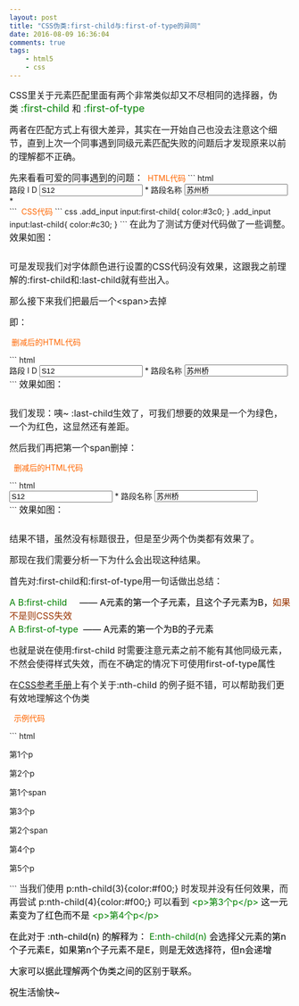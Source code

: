 ```yaml
---
layout: post
title: "CSS伪类:first-child与:first-of-type的异同"
date: 2016-08-09 16:36:04
comments: true
tags: 
	- html5
	- css 
---
```


<div id="cnblogs_post_body"><p><span style="font-size: 16px;">CSS里关于元素匹配里面有两个非常类似却又不尽相同的选择器，伪类&nbsp;</span><span style="font-size: 18px; color: #008000;">:first-child&nbsp;</span><span style="font-size: 16px;">和&nbsp;</span><span style="font-size: 18px; color: #008000;">:first-of-type</span><span style="font-size: 16px;"><br /></span></p>
<p><span style="font-size: 16px;">两者在匹配方式上有很大差异，其实在一开始自己也没去注意这个细节，直到上次一个同事遇到同级元素匹配失败的问题后才发现原来以前的理解都不正确。</span></p>
<!-- more -->
<span style="font-size: 16px;">先来看看可爱的同事遇到的问题：</span>
<span style="color: #ff6600;">&nbsp;HTML代码</span>
``` html
<div id="add_road">
     <span class="input-title">路段 I D</span>
     <input id="road_id" placeholder="road-id" value="S12"/>
     <span class="required">*</span>
     <span class="input-title">路段名称</span>
     <input id="road_name" placeholder="rode-name" value="苏州桥"/>
     <span class="required">*</span>
</div>
```
<span style="color: #ff6600;">&nbsp;CSS代码</span>
``` css
.add_input input:first-child{
    color:#3c0; 
}
.add_input input:last-child{
    color:#c30; 
}
```
<span style="font-size: 16px;">在此为了测试方便对代码做了一些调整。效果如图：</span>
<p><img src="http://images2015.cnblogs.com/blog/984702/201608/984702-20160816153143562-961845516.png" alt="" /></p>

<p><span style="font-size: 16px;">可是发现我们对字体颜色进行设置的CSS代码没有效果，这跟我之前理解的:first-child和:last-child就有些出入。</span></p>
<p><span style="font-size: 16px;">那么接下来我们把最后一个&lt;span&gt;去掉</span></p>
<p><span style="font-size: 16px;">即：</span></p>
<p><span style="color: #ff6600;">&nbsp;删减后的HTML代码</span></p>
``` html
<div id="add_road">
     <span class="input-title">路段 I D</span>
     <input id="road_id" placeholder="road-id" value="S12"/>
     <span class="required">*</span>
     <span class="input-title">路段名称</span>
     <input id="road_name" placeholder="rode-name" value="苏州桥"/>
</div>
```
<span style="font-size: 16px;">效果如图：</span>
<p><img src="http://images2015.cnblogs.com/blog/984702/201608/984702-20160816153525953-604074472.png" alt="" /></p>
<p><span style="font-size: 16px;">我们发现：咦~ :last-child生效了，可我们想要的效果是一个为绿色，一个为红色，这显然还有差距。</span></p>
<p><span style="font-size: 16px;">然后我们再把第一个span删掉：</span></p>
<p>&nbsp;&nbsp;<span style="color: #ff6600;">删减后的HTML代码</span></p>
``` html
<div id="add_road">
     <input id="road_id" placeholder="road-id" value="S12"/>
     <span class="required">*</span>
     <span class="input-title">路段名称</span>
     <input id="road_name" placeholder="rode-name" value="苏州桥"/>
</div>
```
<span style="font-size: 16px;">效果如图：</span>
<p><img src="http://images2015.cnblogs.com/blog/984702/201608/984702-20160816153917703-212440348.png" alt="" /></p>
<p><span style="font-size: 16px;">结果不错，虽然没有标题很丑，但是至少两个伪类都有效果了。</span></p>
<p><span style="font-size: 16px;">那现在我们需要分析一下为什么会出现这种结果。</span></p>
<p><span style="font-size: 16px;">首先对:first-child和:first-of-type用一句话做出总结：</span></p>
<p><span style="font-size: 16px; color: #008000;">A B:first-child &nbsp; &nbsp; <span style="color: #000000;">&mdash;&mdash;</span>&nbsp;<span style="color: #000000;">A元素的第一个子元素，且这个子元素为B，<span style="color: #993300;">如果不是则CSS失效</span><br /><span style="color: #008000;">A B:first-of-type</span>&nbsp; &mdash;&mdash;&nbsp;A元素的第一个为B的子元素</span></span></p>

<p><span style="font-size: 16px;">也就是说在使用:first-child 时需要注意元素之前不能有其他同级元素，不然会使得样式失效，而在不确定的情况下可使用first-of-type属性</span></p>
<p><span style="font-size: 16px;">在<a title="CSS参考手册" href="http://css.doyoe.com/" target="_blank">CSS参考手册</a>上有个关于:nth-child 的例子挺不错，可以帮助我们更有效地理解这个伪类</span></p>
<p>&nbsp;&nbsp;<span style="color: #ff6600;">示例代码</span></p>
``` html
<div>
    <p>第1个p</p>
    <p>第2个p</p>
    <span>第1个span</span>
    <p>第3个p</p>
    <span>第2个span</span>
    <p>第4个p</p>
    <p>第5个p</p>
</div>
```
<span style="font-size: 16px;">当我们使用&nbsp;p:nth-child(3){color:#f00;} 时发现并没有任何效果，而再尝试&nbsp;p:nth-child(4){color:#f00;} 可以看到&nbsp;<span style="color: #008000;">&lt;p&gt;第3个p&lt;/p&gt; <span style="color: #000000;">这一元素变为了红色而不是</span>&nbsp;&lt;p&gt;第4个p&lt;/p&gt;</span></span>
<p><span style="color: #000000; font-size: 16px;">在此对于 :nth-child(n) 的解释为：&nbsp;<span style="color: #008000;">E:nth-child(n)&nbsp;</span>会选择父元素的第n个子元素E，如果第n个子元素不是E，则是无效选择符，但n会递增</span></p>
<p><span style="color: #000000; font-size: 16px;">大家可以据此理解两个伪类之间的区别于联系。</span></p>

<p><span style="color: #000000; font-size: 16px;">祝生活愉快~</span></p>